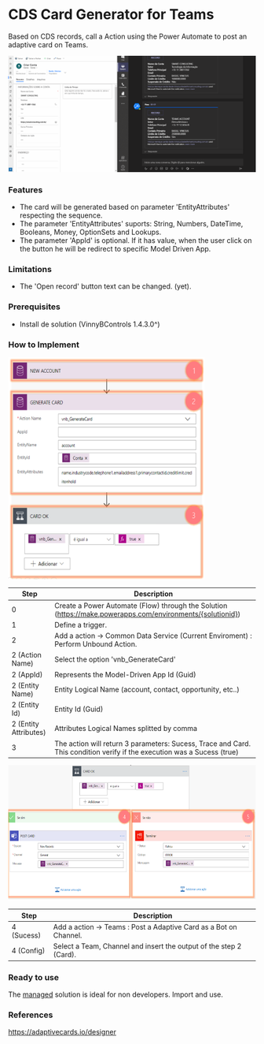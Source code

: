 # CDS Card Generator for Teams

Based on CDS records, call a Action using the Power Automate to post an adaptive card on Teams.

![alt text](https://github.com/VinnyDyn/CardGenerator/blob/master/Images/demo.gif)

### Features
- The card will be generated based on parameter 'EntityAttributes' respecting the sequence.
- The parameter 'EntityAttributes' suports: String, Numbers, DateTime, Booleans, Money, OptionSets and Lookups.
- The parameter 'AppId' is optional. If it has value, when the user click on the button he will be redirect to specific Model Driven App.

### Limitations
- The 'Open record' button text can be changed. (yet).

### Prerequisites
- Install de solution (VinnyBControls 1.4.3.0^)

### How to Implement
<img src="https://github.com/VinnyDyn/CardGenerator/blob/master/Images/power-automate-config-01.png" width="400" height="450"/>

Step | Description
------------- | -------------
0 | Create a Power Automate (Flow) through the Solution (https://make.powerapps.com/environments/{solutionid})
1  | Define a trigger.
2  | Add a action -> Common Data Service (Current Enviroment) : Perform Unbound Action.
2 (Action Name)  | Select the option 'vnb_GenerateCard'
2 (AppId)  | Represents the Model-Driven App Id (Guid)
2 (Entity Name)  | Entity Logical Name (account, contact, opportunity, etc..)
2 (Entity Id)  | Entity Id (Guid)
2 (Entity Attributes)  | Attributes Logical Names splitted by comma
3  | The action will return 3 parameters: Sucess, Trace and Card. This condition verify if the execution was a Sucess (true)

<img src="https://github.com/VinnyDyn/CardGenerator/blob/master/Images/power-automate-config-02.png" height="275"/>

Step | Description
------------- | -------------
4 (Sucess) | Add a action -> Teams : Post a Adaptive Card as a Bot on Channel.
4 (Config) | Select a Team, Channel and insert the output of the step 2 (Card).

### Ready to use
The [managed](https://github.com/VinnyDyn/StatusReasonKanban/releases/download/1.4.3/VinnyBControls_1_4_3_0_managed.zip) solution is ideal for non developers. Import and use.

### References
https://adaptivecards.io/designer
